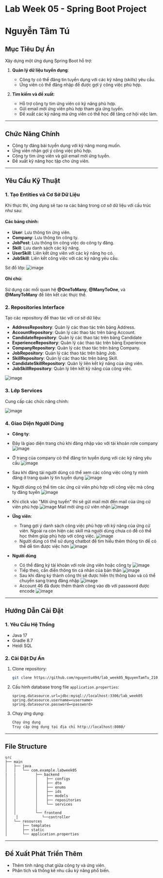 # Lab Week 05 - Spring Boot Project

# Nguyễn Tâm Tú

## Mục Tiêu Dự Án
Xây dựng một ứng dụng Spring Boot hỗ trợ:

1. **Quản lý dữ liệu tuyển dụng**:
   - Công ty có thể đăng tin tuyển dụng với các kỹ năng (skills) yêu cầu.
   - Ứng viên có thể đăng nhập để được gợi ý công việc phù hợp.

2. **Tìm kiếm và đề xuất**:
   - Hỗ trợ công ty tìm ứng viên có kỹ năng phù hợp.
   - Gửi email mời ứng viên phù hợp tham gia ứng tuyển.
   - Đề xuất các kỹ năng mà ứng viên có thể học để tăng cơ hội việc làm.

---

## Chức Năng Chính
- Công ty đăng bài tuyển dụng với kỹ năng mong muốn.
- Ứng viên nhận gợi ý công việc phù hợp.
- Công ty tìm ứng viên và gửi email mời ứng tuyển.
- Đề xuất kỹ năng học tập cho ứng viên.

---

## Yêu Cầu Kỹ Thuật

### 1. **Tạo Entities và Cơ Sở Dữ Liệu**
Khi thực thi, ứng dụng sẽ tạo ra các bảng trong cơ sở dữ liệu với cấu trúc như sau:

#### Các bảng chính:
- **User**: Lưu thông tin ứng viên.
- **Company**: Lưu thông tin công ty.
- **JobPost**: Lưu thông tin công việc do công ty đăng.
- **Skill**: Lưu danh sách các kỹ năng.
- **UserSkill**: Liên kết ứng viên với các kỹ năng họ có.
- **JobSkill**: Liên kết công việc với các kỹ năng yêu cầu.

Sơ đồ lớp:
![image](https://github.com/user-attachments/assets/d67b5325-5577-4fea-8cea-1e1fc6fdc44b)


#### Ghi chú:
Sử dụng các mối quan hệ **@OneToMany**, **@ManyToOne**, và **@ManyToMany** để liên kết các thực thể.

### 2. **Repositories Interface**
Tạo các repository để thao tác với cơ sở dữ liệu:

- **AddressRepository**: Quản lý các thao tác trên bảng Address.
- **AccountRepository**: Quản lý các thao tác trên bảng Account.
- **CandidateRepository**: Quản lý các thao tác trên bảng Candidate
- **ExperienceRepository**: Quản lý các thao tác trên bảng Experience
- **CompanyRepository**: Quản lý các thao tác trên bảng Company.
- **JobRepository**: Quản lý các thao tác trên bảng Job.
- **SkillRepository**: Quản lý các thao tác trên bảng Skill.
- **CandidateSkillRepository**: Quản lý liên kết kỹ năng của ứng viên.
- **JobSkillRepository**: Quản lý liên kết kỹ năng của công việc.


![image](https://github.com/user-attachments/assets/f86bc5ac-4b15-4c53-b87e-5742ec7b7879)

### 3. **Lớp Services**
Cung cấp các chức năng chính:


![image](https://github.com/user-attachments/assets/0fbb1e62-930b-4444-a012-f04085507931)


### 4. **Giao Diện Người Dùng**
- **Công ty**:
- Đây là giao diện trang chủ khi đăng nhập vào với tài khoản role company
 ![image](https://github.com/user-attachments/assets/356c3187-b028-475a-a9b5-d31cf5d20fe8)

- Ở trang của company có thể đăng tin tuyển dụng với các kỹ năng yêu cầu
 ![image](https://github.com/user-attachments/assets/48344b5c-2257-4f55-a8d7-8748f8d837cc)

- Sau khi đăng tải người dùng có thể xem các công việc công ty mình đăng ở trang quản lý tin tuyển dụng
 ![image](https://github.com/user-attachments/assets/d7d6ed66-8777-47e6-a5b3-3c309d77aba2)

- Người dùng có thể tìm các ứng cử viên phù hợp với công việc mà công ty đăng tuyển
  ![image](https://github.com/user-attachments/assets/bee76fa9-61da-4084-8d38-e433c5059c11)

- Khi click vào "Mời ứng tuyển" thì sẽ gửi mail mời đến mail của ứng cử viên phù hợp
  ![image](https://github.com/user-attachments/assets/54f56428-e629-4b73-bca8-ceb7be409967)
   Mail mời ứng cử viên nhận
  ![image](https://github.com/user-attachments/assets/41847223-77eb-4626-9b13-b673e9c45784)



- **Ứng viên**:
  - Trang gợi ý danh sách công việc phù hợp với kỹ năng của ứng cử viên. Ngoài ra còn hiện các skill mà người dùng chưa có để có thể học thêm giúp phù hợp với công việc.
    ![image](https://github.com/user-attachments/assets/b4dc4b18-08ee-4968-bc36-3a26769e3dba)
  - Người dùng có thể sử dụng chatbot để tìm hiểu thêm thông tin để có thể dễ tìm được việc hơn
    ![image](https://github.com/user-attachments/assets/80df4774-6523-48c2-ad25-65e0e9cc027b)

- **Người dùng**
  - Có thể đăng ký tài khoản với role ứng viên hoặc công ty
    ![image](https://github.com/user-attachments/assets/15f30d5b-06c6-4c72-a7a8-3428cf0e63e4)
  - Tiếp theo, cần điền thông tin cá nhân của bản thân
    ![image](https://github.com/user-attachments/assets/c42ddf2e-685a-45d1-8f0b-5b2bf040b70b)
  - Sau khi đăng ký thành công thì sẽ được hiển thị thông báo và có thể chuyển sang trang đăng nhập
    ![image](https://github.com/user-attachments/assets/af635180-92e2-4768-9055-053b43816f13)
  - Account 46 đã được thêm thành công vào db với password được encode
    ![image](https://github.com/user-attachments/assets/7b485df1-d6f2-457e-9139-3d296b4688b8)

---

## Hướng Dẫn Cài Đặt

### 1. **Yêu Cầu Hệ Thống**
- Java 17
- Gradle 8.7
- Heidi SQL

### 2. **Cài Đặt Dự Án**
1. Clone repository:
   ```bash
   git clone https://github.com/nguyentu494/lab_week05_NguyenTamTu_21081521.git
   ```
2. Cấu hình database trong file `application.properties`:
   ```properties
   spring.datasource.url=jdbc:mysql://localhost:3306/lab_week05
   spring.datasource.username=<username>
   spring.datasource.password=<password>
   ```
3. Chạy ứng dụng:
   ```bash
   Chạy ứng dụng
   Truy cập ứng dụng tại địa chỉ http://localhost:8080/
   ```

---

## File Structure
```plaintext
src
├── main
│   ├── java
│   │   └── com.example.labweek05
|   |         ├── backend
│   │         │    ├── configs
│   │         │    ├── dto
│   │         │    ├── enums
│   │         │    ├── ids
│   │         │    ├── models
│   │         │    ├── repositories
│   │         │    └── services
│   │         │    
│   │         └── frontend
│    │           └──controller
│   └── resources
│       ├── templates
│       ├── static
│       └── application.properties
```

---

## Đề Xuất Phát Triển Thêm
- Thêm tính năng chat giữa công ty và ứng viên.
- Phân tích và thống kê nhu cầu kỹ năng phổ biến.

